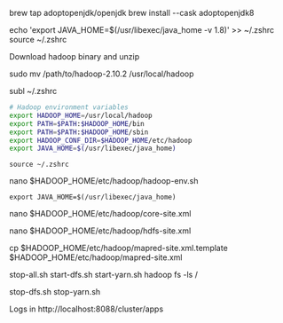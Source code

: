 brew tap adoptopenjdk/openjdk
brew install --cask adoptopenjdk8

echo 'export JAVA_HOME=$(/usr/libexec/java_home -v 1.8)' >> ~/.zshrc
source ~/.zshrc

Download hadoop binary and unzip

sudo mv /path/to/hadoop-2.10.2 /usr/local/hadoop

subl ~/.zshrc
```sh
# Hadoop environment variables
export HADOOP_HOME=/usr/local/hadoop
export PATH=$PATH:$HADOOP_HOME/bin
export PATH=$PATH:$HADOOP_HOME/sbin
export HADOOP_CONF_DIR=$HADOOP_HOME/etc/hadoop
export JAVA_HOME=$(/usr/libexec/java_home)
```
```
source ~/.zshrc
```

nano $HADOOP_HOME/etc/hadoop/hadoop-env.sh
```language
export JAVA_HOME=$(/usr/libexec/java_home)
```
nano $HADOOP_HOME/etc/hadoop/core-site.xml

nano $HADOOP_HOME/etc/hadoop/hdfs-site.xml

cp $HADOOP_HOME/etc/hadoop/mapred-site.xml.template $HADOOP_HOME/etc/hadoop/mapred-site.xml


stop-all.sh
start-dfs.sh
start-yarn.sh
hadoop fs -ls /

stop-dfs.sh
stop-yarn.sh


Logs in http://localhost:8088/cluster/apps 



